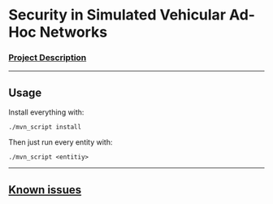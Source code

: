 # Security in Simulated Vehicular Ad-Hoc Networks

### [Project Description](https://github.com/3ximus/vanet-security/wiki)

------------------------

## Usage

Install everything with:

```
./mvn_script install
```

Then just run every entity with:

```
./mvn_script <entitiy>
```

------------------------

## [Known issues](https://github.com/3ximus/vanet-security/labels/bug)
